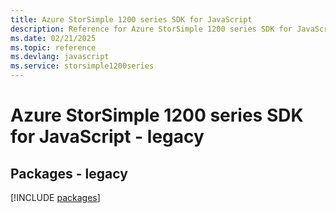 ```yaml
---
title: Azure StorSimple 1200 series SDK for JavaScript
description: Reference for Azure StorSimple 1200 series SDK for JavaScript
ms.date: 02/21/2025
ms.topic: reference
ms.devlang: javascript
ms.service: storsimple1200series
---
```

# Azure StorSimple 1200 series SDK for JavaScript - legacy
## Packages - legacy
[!INCLUDE [packages](storsimple-1200-series-index.md)]
